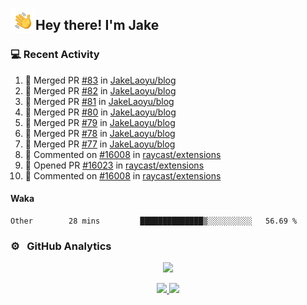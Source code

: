 <img alt="Night Coding" src="./assets/Hand%20Wave.gif" width='40' align="left"/><h2>Hey there! I'm Jake</h2>

### 💻 Recent Activity

<!--RECENT_ACTIVITY:start-->
1. 🎉 Merged PR [#83](https://github.com/JakeLaoyu/blog/pull/83) in [JakeLaoyu/blog](https://github.com/JakeLaoyu/blog)<br>
2. 🎉 Merged PR [#82](https://github.com/JakeLaoyu/blog/pull/82) in [JakeLaoyu/blog](https://github.com/JakeLaoyu/blog)<br>
3. 🎉 Merged PR [#81](https://github.com/JakeLaoyu/blog/pull/81) in [JakeLaoyu/blog](https://github.com/JakeLaoyu/blog)<br>
4. 🎉 Merged PR [#80](https://github.com/JakeLaoyu/blog/pull/80) in [JakeLaoyu/blog](https://github.com/JakeLaoyu/blog)<br>
5. 🎉 Merged PR [#79](https://github.com/JakeLaoyu/blog/pull/79) in [JakeLaoyu/blog](https://github.com/JakeLaoyu/blog)<br>
6. 🎉 Merged PR [#78](https://github.com/JakeLaoyu/blog/pull/78) in [JakeLaoyu/blog](https://github.com/JakeLaoyu/blog)<br>
7. 🎉 Merged PR [#77](https://github.com/JakeLaoyu/blog/pull/77) in [JakeLaoyu/blog](https://github.com/JakeLaoyu/blog)<br>
8. 💬 Commented on [#16008](https://github.com/raycast/extensions/issues/16008#issuecomment-2560459074) in [raycast/extensions](https://github.com/raycast/extensions)<br>
9. 💪 Opened PR [#16023](https://github.com/raycast/extensions/pull/16023) in [raycast/extensions](https://github.com/raycast/extensions)<br>
10. 💬 Commented on [#16008](https://github.com/raycast/extensions/issues/16008#issuecomment-2560113859) in [raycast/extensions](https://github.com/raycast/extensions)<br>
<!--RECENT_ACTIVITY:end-->

#### Waka

<!--START_SECTION:waka-->

```text
Other        28 mins         ██████████████▒░░░░░░░░░░   56.69 %
```

<!--END_SECTION:waka-->

### ⚙️ &nbsp; GitHub Analytics

<p align="center">
  <img src="http://github-profile-summary-cards.vercel.app/api/cards/profile-details?username=JakeLaoyu&theme=2077" />
</p>


<p align="center">
<a href="https://github.com/JakeLaoyu">
  <img height="180em" src="https://github-readme-stats-eight-theta.vercel.app/api?username=jakelaoyu&show_icons=true&theme=algolia&include_all_commits=true&count_private=true"/>
  <img height="180em" src="https://github-readme-stats-eight-theta.vercel.app/api/top-langs/?username=jakelaoyu&layout=compact&langs_count=8&theme=algolia&hide=html&count_private=true"/>
</a>
</p>

<!-- ### 🤝🏻 &nbsp; Connect with Me

<p align="center">
<a href="https://i.jakeyu.top"><img src="https://img.shields.io/badge/-i.jakeyu.top-3423A6?style=flat&logo=Google-Chrome&logoColor=white"/></a>
<a href="mailto:jake.laoyu@gmail.com"><img src="https://img.shields.io/badge/-jake.laoyu@gmail.com-D14836?style=flat&logo=Gmail&logoColor=white"/></a>
</p> -->
